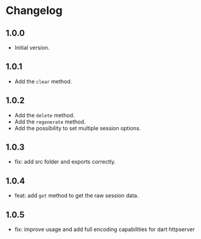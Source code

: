 # Changelog

## 1.0.0

- Initial version.

## 1.0.1

- Add the `clear` method.

## 1.0.2

- Add the `delete` method.
- Add the `regenerate` method.
- Add the possibility to set multiple session options.

## 1.0.3

- fix: add src folder and exports correctly.

## 1.0.4

- feat: add `get` method to get the raw session data.

## 1.0.5

- fix: improve usage and add full encoding capabilities for dart httpserver
